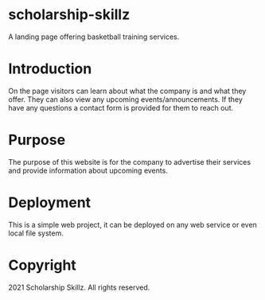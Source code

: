 # scholarship-skillz
A landing page offering basketball training services. 

# Introduction 

On the page visitors can learn about what the company is and what they offer. They can also view any upcoming events/announcements. If they have any questions a contact form is provided for them to reach out.

# Purpose 

The purpose of this website is for the company to advertise their services and provide information about upcoming events. 

# Deployment 

This is a simple web project, it can be deployed on any web service or even local file system. 

# Copyright 
2021 Scholarship Skillz. All rights reserved. 
